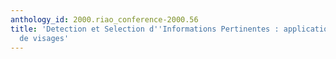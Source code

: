 ```yaml
---
anthology_id: 2000.riao_conference-2000.56
title: 'Detection et Selection d''Informations Pertinentes : application a la reconnaissance
  de visages'
---
```

